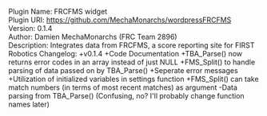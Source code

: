 Plugin Name: FRCFMS widget<br>
Plugin URI: https://github.com/MechaMonarchs/wordpressFRCFMS<br/>
Version: 0.1.4<br/>
Author: Damien MechaMonarchs (FRC Team 2896)<br/>
Description: Integrates data from FRCFMS, a score reporting site for FIRST Robotics
Changelog:
+v0.1.4
+Code Documentation
+TBA_Parse() now returns error codes in an array instead of just NULL
+FMS_Split() to handle parsing of data passed on by TBA_Parse()
+Seperate error messages
+Utilization of initialized variables in settings function
+FMS_Split() can take match numbers (in terms of most recent matches) as argument
-Data parsing from TBA_Parse() (Confusing, no? I'll probably change function names later)